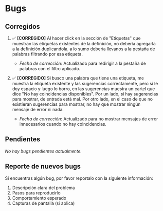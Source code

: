 # Bugs

## Corregidos

1. ✅ **[CORREGIDO]** Al hacer click en la sección de "Etiquetas" que muestran las etiquetas existentes de la definición, no debería agregarla a la definición duplicandola, a lo sumo debería llevanos a la pestaña de palabras filtrando por esa etiqueta.
   - *Fecha de corrección*: Actualizado para redirigir a la pestaña de palabras con el filtro aplicado.

2. ✅ **[CORREGIDO]** Si busco una palabra que tiene una etiqueta, me muestra la etiqueta existente y las sugerencias correctamente, pero si le doy espacio y luego lo borro, en las sugerencias muestra un cartel que dice "No hay coincidencias disponibles". Por un lado, si hay sugerencias para mostrar, de entrada está mal. Por otro lado, en el caso de que no existieran sugerencias para mostrar, no hay que mostrar ningún mensaje de error ni nada.
   - *Fecha de corrección*: Actualizado para no mostrar mensajes de error innecesarios cuando no hay coincidencias.

## Pendientes

*No hay bugs pendientes actualmente.*

## Reporte de nuevos bugs

Si encuentras algún bug, por favor reportalo con la siguiente información:
1. Descripción clara del problema
2. Pasos para reproducirlo
3. Comportamiento esperado
4. Capturas de pantalla (si aplica)